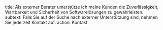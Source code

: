 
title: Als externer Berater unterstütze ich meine Kunden die Zuverlässigkeit, Wartbarkeit und Sicherheit von Softwarelösungen zu gewährleisten.
subtext: Falls Sie auf der Suche nach externer Unterstützung sind, nehmen Sie jederzeit Kontakt auf.
action: Kontakt
